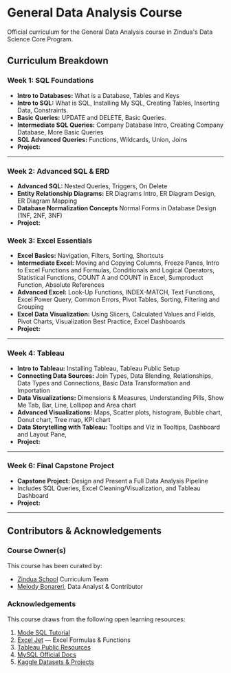 # General Data Analysis Course  
Official curriculum for the General Data Analysis course in Zindua's Data Science Core Program.

## Curriculum Breakdown
### Week 1: SQL Foundations  
- **Intro to Databases:** What is a Database, Tables and Keys  
- **Intro to SQL:** What is SQL, Installing My SQL, Creating Tables, Inserting Data, Constraints.
- **Basic Queries:** UPDATE and DELETE, Basic Queries.
- **Intermediate SQL Queries:** Company Database Intro, Creating Company Database, More Basic Queries
- **SQL Advanced Queries:** Functions, Wildcards, Union, Joins
- **Project:** 
---

### Week 2: Advanced SQL & ERD  
- **Advanced SQL:** Nested Queries, Triggers, On Delete  
- **Entity Relationship Diagrams:** ER Diagrams Intro, ER Diagram Design, ER Diagram Mapping 
- **Database Normalization Concepts** Normal Forms in Database Design (1NF, 2NF, 3NF)    
- **Project:** 

### Week 3: Excel Essentials
- **Excel Basics:** Navigation, Filters, Sorting, Shortcuts  
- **Intermediate Excel:** Moving and Copying Columns, Freeze Panes, Intro to Excel Functions and Formulas, Conditionals and Logical Operators, Statistical Functions, COUNT A and COUNT in Excel, Sumproduct Function, Absolute References  
- **Advanced Excel:** Look-Up Functions, INDEX-MATCH, Text Functions, Excel Power Query, Common Errors, Pivot Tables, Sorting, Filtering and Grouping
- **Excel Data Visualization:** Using Slicers, Calculated Values and Fields, Pivot Charts, Visualization Best Practice, Excel Dashboards
- **Project:**
---

### Week 4: Tableau  
- **Intro to Tableau:** Installing Tableau, Tableau Public Setup
- **Connecting Data Sources:** Join Types, Data Blending, Relationships, Data Types and Connections, Basic Data Transformation and Importation
- **Data Visualizations:** Dimensions & Measures, Understanding Pills, Show Me Tab, Bar, Line, Lollipop and Area chart
- **Advanced Visualizations:** Maps, Scatter plots, histogram, Bubble chart, Donut chart, Tree map, KPI chart
- **Data Storytelling with Tableau:** Tooltips and Viz in Tooltips, Dashboard and Layout Pane,  
- **Project:**
---

### Week 6: Final Capstone Project  
- **Capstone Project:** Design and Present a Full Data Analysis Pipeline  
- Includes SQL Queries, Excel Cleaning/Visualization, and Tableau Dashboard  
- **Project:** 

---

## Contributors & Acknowledgements

### Course Owner(s)  
This course has been curated by:  
- [Zindua School](https://zinduaschool.com) Curriculum Team  
- [Melody Bonareri](https://github.com/bonareri), Data Analyst & Contributor  

### Acknowledgements  
This course draws from the following open learning resources:  
1. [Mode SQL Tutorial](https://mode.com/sql-tutorial/)  
2. [Excel Jet](https://exceljet.net) — Excel Formulas & Functions  
3. [Tableau Public Resources](https://public.tableau.com/en-us/s/resources)  
4. [MySQL Official Docs](https://dev.mysql.com/doc/)  
5. [Kaggle Datasets & Projects](https://www.kaggle.com)  
